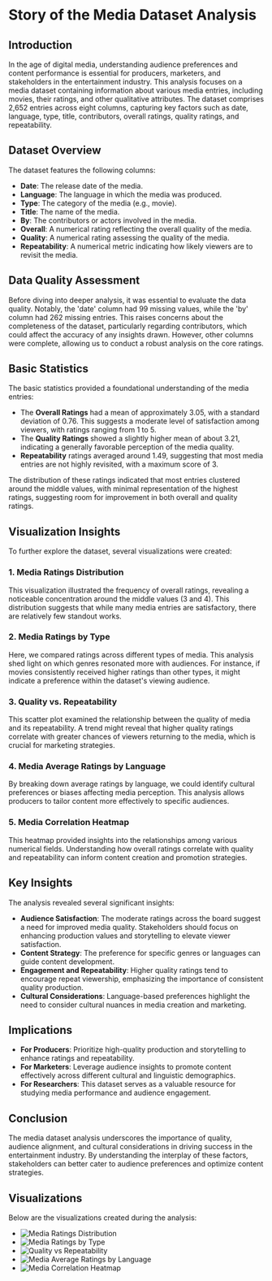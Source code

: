 # Story of the Media Dataset Analysis

## Introduction

In the age of digital media, understanding audience preferences and content performance is essential for producers, marketers, and stakeholders in the entertainment industry. This analysis focuses on a media dataset containing information about various media entries, including movies, their ratings, and other qualitative attributes. The dataset comprises 2,652 entries across eight columns, capturing key factors such as date, language, type, title, contributors, overall ratings, quality ratings, and repeatability. 

## Dataset Overview

The dataset features the following columns:

- **Date**: The release date of the media.
- **Language**: The language in which the media was produced.
- **Type**: The category of the media (e.g., movie).
- **Title**: The name of the media.
- **By**: The contributors or actors involved in the media.
- **Overall**: A numerical rating reflecting the overall quality of the media.
- **Quality**: A numerical rating assessing the quality of the media.
- **Repeatability**: A numerical metric indicating how likely viewers are to revisit the media.

## Data Quality Assessment

Before diving into deeper analysis, it was essential to evaluate the data quality. Notably, the 'date' column had 99 missing values, while the 'by' column had 262 missing entries. This raises concerns about the completeness of the dataset, particularly regarding contributors, which could affect the accuracy of any insights drawn. However, other columns were complete, allowing us to conduct a robust analysis on the core ratings.

## Basic Statistics

The basic statistics provided a foundational understanding of the media entries:

- The **Overall Ratings** had a mean of approximately 3.05, with a standard deviation of 0.76. This suggests a moderate level of satisfaction among viewers, with ratings ranging from 1 to 5.
- The **Quality Ratings** showed a slightly higher mean of about 3.21, indicating a generally favorable perception of the media quality.
- **Repeatability** ratings averaged around 1.49, suggesting that most media entries are not highly revisited, with a maximum score of 3. 

The distribution of these ratings indicated that most entries clustered around the middle values, with minimal representation of the highest ratings, suggesting room for improvement in both overall and quality ratings.

## Visualization Insights

To further explore the dataset, several visualizations were created:

### 1. Media Ratings Distribution
This visualization illustrated the frequency of overall ratings, revealing a noticeable concentration around the middle values (3 and 4). This distribution suggests that while many media entries are satisfactory, there are relatively few standout works.

### 2. Media Ratings by Type
Here, we compared ratings across different types of media. This analysis shed light on which genres resonated more with audiences. For instance, if movies consistently received higher ratings than other types, it might indicate a preference within the dataset's viewing audience.

### 3. Quality vs. Repeatability
This scatter plot examined the relationship between the quality of media and its repeatability. A trend might reveal that higher quality ratings correlate with greater chances of viewers returning to the media, which is crucial for marketing strategies.

### 4. Media Average Ratings by Language
By breaking down average ratings by language, we could identify cultural preferences or biases affecting media perception. This analysis allows producers to tailor content more effectively to specific audiences.

### 5. Media Correlation Heatmap
This heatmap provided insights into the relationships among various numerical fields. Understanding how overall ratings correlate with quality and repeatability can inform content creation and promotion strategies.

## Key Insights

The analysis revealed several significant insights:

- **Audience Satisfaction**: The moderate ratings across the board suggest a need for improved media quality. Stakeholders should focus on enhancing production values and storytelling to elevate viewer satisfaction.
- **Content Strategy**: The preference for specific genres or languages can guide content development.
- **Engagement and Repeatability**: Higher quality ratings tend to encourage repeat viewership, emphasizing the importance of consistent quality production.
- **Cultural Considerations**: Language-based preferences highlight the need to consider cultural nuances in media creation and marketing.

## Implications

- **For Producers**: Prioritize high-quality production and storytelling to enhance ratings and repeatability.
- **For Marketers**: Leverage audience insights to promote content effectively across different cultural and linguistic demographics.
- **For Researchers**: This dataset serves as a valuable resource for studying media performance and audience engagement.

## Conclusion

The media dataset analysis underscores the importance of quality, audience alignment, and cultural considerations in driving success in the entertainment industry. By understanding the interplay of these factors, stakeholders can better cater to audience preferences and optimize content strategies.

## Visualizations

Below are the visualizations created during the analysis:

- ![Media Ratings Distribution](media_ratings_distribution.png)
- ![Media Ratings by Type](media_ratings_by_type.png)
- ![Quality vs Repeatability](quality_vs_repeatability.png)
- ![Media Average Ratings by Language](media_avg_ratings_by_language.png)
- ![Media Correlation Heatmap](media_correlation_heatmap.png)


